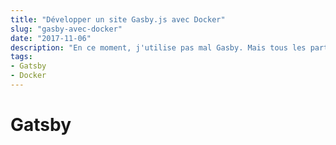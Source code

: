 ```yaml
---
title: "Développer un site Gasby.js avec Docker"
slug: "gasby-avec-docker"
date: "2017-11-06"
description: "En ce moment, j'utilise pas mal Gasby. Mais tous les partie-prenantes de ces sites ne veulent pas installer Node sur leur machine. La solution évidente : Docker."
tags:
- Gatsby
- Docker
---
```


# Gatsby
